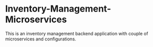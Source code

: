 # Inventory-Management-Microservices
This is an inventory management backend application with couple of microservices and configurations.
